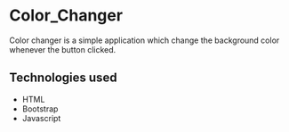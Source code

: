 # Color_Changer
Color changer is a simple application which change the background color whenever the button clicked.

## Technologies used
 - HTML
 - Bootstrap
 - Javascript
